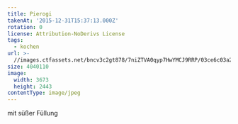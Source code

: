 ```yaml
---
title: Pierogi
takenAt: '2015-12-31T15:37:13.000Z'
rotation: 0
license: Attribution-NoDerivs License
tags:
  - kochen
url: >-
  //images.ctfassets.net/bncv3c2gt878/7niZTVA0qyp7HwYMCJ9RRP/03ce6c03a2e5e9c3dc8a7fafc58bbcbd/pierogi_23979902122_o
size: 4040110
image:
  width: 3673
  height: 2443
contentType: image/jpeg
---
```


mit süßer Füllung